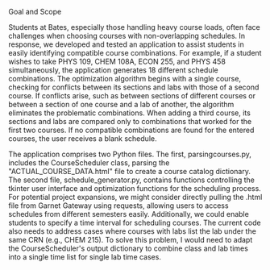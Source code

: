 Goal and Scope

Students at Bates, especially those handling heavy course loads, often face challenges when choosing courses with non-overlapping schedules.
In response, we developed and tested an application to assist students in easily identifying compatible course combinations. For example, if a 
student wishes to take PHYS 109, CHEM 108A, ECON 255, and PHYS 458 simultaneously, the application generates 18 different schedule combinations. 
The optimization algorithm begins with a single course, checking for conflicts between its sections and labs with those of a second course. 
If conflicts arise, such as between sections of different courses or between a section of one course and a lab of another, the algorithm eliminates 
the problematic combinations. When adding a third course, its sections and labs are compared only to combinations that worked for the first two courses. 
If no compatible combinations are found for the entered courses, the user receives a blank schedule.

The application comprises two Python files. The first, parsingcourses.py, includes the CourseScheduler class, parsing the "ACTUAL_COURSE_DATA.html" file to create 
a course catalog dictionary. The second file, schedule_generator.py, contains functions controlling the tkinter user interface and optimization functions for the 
scheduling process. For potential project expansions, we might consider directly pulling the .html file from Garnet Gateway using requests, allowing users to access 
schedules from different semesters easily. Additionally, we could enable students to specify a time interval for scheduling courses. The current code also needs to address
cases where courses with labs list the lab under the same CRN (e.g., CHEM 215). To solve this problem, I would need to adapt the CourseScheduler's output dictionary to 
combine class and lab times into a single time list for single lab time cases.
